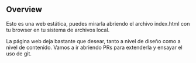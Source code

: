 ## Overview

Esto es una web estática, puedes mirarla abriendo el archivo index.html con tu browser en tu sistema de archivos local.

La página web deja bastante que desear, tanto a nivel de diseño como a nivel de contenido. Vamos a ir abriendo PRs para extenderla y ensayar el uso de git.
